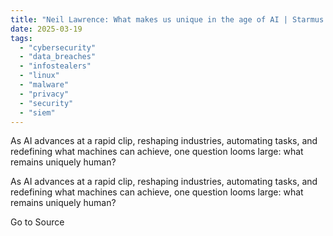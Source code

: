 ```yaml
---
title: "Neil Lawrence: What makes us unique in the age of AI | Starmus highlights"
date: 2025-03-19
tags: 
  - "cybersecurity"
  - "data_breaches"
  - "infostealers"
  - "linux"
  - "malware"
  - "privacy"
  - "security"
  - "siem"
---
```


As AI advances at a rapid clip, reshaping industries, automating tasks, and redefining what machines can achieve, one question looms large: what remains uniquely human?

As AI advances at a rapid clip, reshaping industries, automating tasks, and redefining what machines can achieve, one question looms large: what remains uniquely human?

Go to Source
